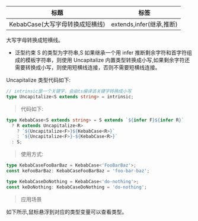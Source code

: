 | 标题                            | 标签                     |
| ------------------------------- | ------------------------ |
| KebabCase(大写字母转换成短横线) | extends,infer(继承,推断) |

大写字母转换成短横线。

- 泛型约束 S 的类型为字符串,S 如果继承一个用 infer 推断剩余字符和首字符组成的模板字符串，则使用 Uncapitalize 内置类型转换成小写,如果剩余字符还需要转换成小写，则使用短横线连接，否则不需要短横线连接。

Uncapitalize 类型代码如下:

```ts
// intrinsic是一个关键字，会由ts编译该关键字转换成小写
type Uncapitalize<S extends string> = intrinsic;
```

> 代码如下:

```ts
type KebabCase<S extends string> = S extends `${infer F}${infer R}`
  ? R extends Uncapitalize<R>
    ? `${Uncapitalize<F>}${KebabCase<R>}`
    : `${Uncapitalize<F>}-${KebabCase<R>}`
  : S;
```

> 使用方式:

```ts
type KebabCaseFooBarBaz = KebabCase<'FooBarBaz'>;
const keFooBarBaz: KebabCaseFooBarBaz = 'foo-bar-baz';

type KebabCaseDoNothing = KebabCase<'do-nothing'>;
const keDoNothing: KebabCaseDoNothing = 'do-nothing';
```

> 应用场景

如下所示,鼠标悬浮到对应的类型变量可以查看类型。

<div class="code-editor" data-url="codes/typescript/demo/KebabCase.ts" data-language="typescript"></div>

